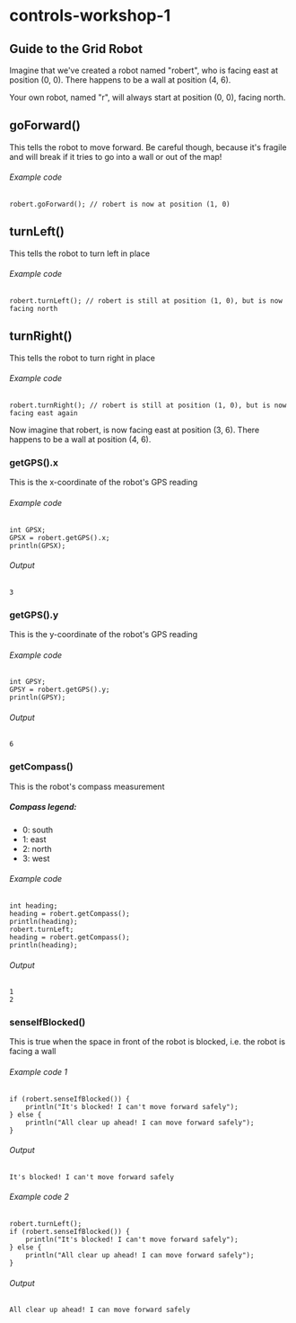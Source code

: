 # controls-workshop-1
## Guide to the Grid Robot

Imagine that we've created a robot named "robert", who is facing east at position (0, 0). There happens to be a wall at position (4, 6).

Your own robot, named "r", will always start at position (0, 0), facing north.

## goForward()
This tells the robot to move forward. Be careful though, because it's fragile and will break if it tries to go into a wall or out of the map!

###### Example code
    robert.goForward(); // robert is now at position (1, 0)
  
## turnLeft()
This tells the robot to turn left in place

###### Example code
    robert.turnLeft(); // robert is still at position (1, 0), but is now facing north

## turnRight()
This tells the robot to turn right in place

###### Example code
    robert.turnRight(); // robert is still at position (1, 0), but is now facing east again

Now imagine that robert, is now facing east at position (3, 6). There happens to be a wall at position (4, 6).

### getGPS().x
This is the x-coordinate of the robot's GPS reading
###### Example code
    int GPSX;
    GPSX = robert.getGPS().x;
    println(GPSX);
  
###### Output
    3

### getGPS().y
This is the y-coordinate of the robot's GPS reading
###### Example code
    int GPSY;
    GPSY = robert.getGPS().y;
    println(GPSY);
  
###### Output
    6

### getCompass()
This is the robot's compass measurement

##### Compass legend:
- 0: south
- 1: east
- 2: north
- 3: west

###### Example code
    int heading;
    heading = robert.getCompass();
    println(heading);
    robert.turnLeft;
    heading = robert.getCompass();
    println(heading);
  
###### Output
    1
    2
    
### senseIfBlocked()
This is true when the space in front of the robot is blocked, i.e. the robot is facing a wall

###### Example code 1
    if (robert.senseIfBlocked()) {
        println("It's blocked! I can't move forward safely");
    } else {
        println("All clear up ahead! I can move forward safely");
    }
  
###### Output
    It's blocked! I can't move forward safely
    
###### Example code 2
    robert.turnLeft();
    if (robert.senseIfBlocked()) {
        println("It's blocked! I can't move forward safely");
    } else {
        println("All clear up ahead! I can move forward safely");
    }
  
###### Output
    All clear up ahead! I can move forward safely

